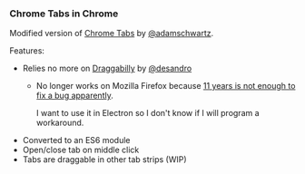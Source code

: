 ### Chrome Tabs in Chrome

Modified version of [Chrome Tabs](https://github.com/adamschwartz/chrome-tabs) by [@adamschwartz](https://github.com/adamschwartz).

Features:

* Relies no more on [Draggabilly](https://github.com/desandro/draggabilly) by [@desandro](https://github.com/desandro)
    - No longer works on Mozilla Firefox because [11 years is not enough to fix a bug apparently](https://bugzilla.mozilla.org/show_bug.cgi?id=505521).
        
        I want to use it in Electron so I don't know if I will program a workaround.
* Converted to an ES6 module
* Open/close tab on middle click
* Tabs are draggable in other tab strips (WIP)
